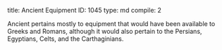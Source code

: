 title:          Ancient Equipment
ID:             1045
type:           md
compile:        2



Ancient pertains mostly to equipment that would have been available to Greeks and Romans, although it would also pertain to the Persians, Egyptians, Celts, and the Carthaginians.